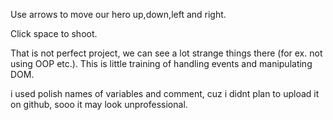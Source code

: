 Use arrows to move our hero up,down,left and right.

Click space to shoot.


That is not perfect project, we can see a lot strange things there (for ex. not using OOP etc.). This is little training of handling events and manipulating DOM.

i used polish names of variables and comment, cuz i didnt plan to upload it on github, sooo it may look unprofessional.
